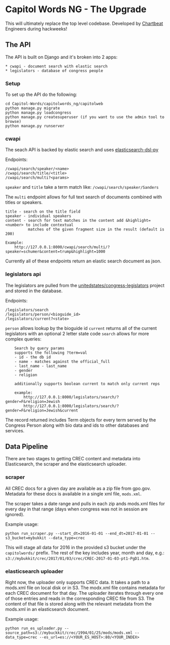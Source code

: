 # Capitol Words NG - The Upgrade

This will ultimately replace the top level codebase. Developed by [Chartbeat](https://www.chartbeat.com) Engineers during hackweeks!


## The API

The API is built on Django and it's broken into 2 apps:

    * cwapi - document search with elastic search
    * legislators - database of congress people


### Setup

To set up the API do the following:

    cd Capitol-Words/capitolwords_ng/capitolweb
    python manage.py migrate
    python manage.py loadcongress
    python manage.py createsuperuser (if you want to use the admin tool to browse)
    python manage.py runserver


### cwapi

The seach API is backed by elastic search and uses [elasticsearch-dsl-py](https://github.com/elastic/elasticsearch-dsl-py)

Endpoints:

    /cwapi/search/speaker/<name>
    /cwapi/search/title/<title>
    /cwapi/search/multi?<params>

`speaker` and `title` take a term match like: `/cwapi/search/speaker/Sanders`

The `multi` endpoint allows for full text search of documents combined with titles or speakers.

    title - search on the title field
    speaker - individual speakers
    content - search for text matches in the content add &highlight=<number> to include contextual
              matches of the given fragment size in the result (default is 200)
    
    Example: 
        http://127.0.0.1:8000/cwapi/search/multi/?speaker=schumer&content=trump&highlight=1000

Currently all of these endpoints return an elastic search document as json.

### legislators api

The legislators are pulled from the [unitedstates/congress-legislators](https://github.com/unitedstates/congress-legislators) project and stored in the database.

Endpoints:

    /legislators/search
    /legislators/person/<bioguide_id>
    /legislators/current?<state>
    
 `person` allows lookup by the bioguide id
 `current` returns all of the current legislators with an optional 2 letter state code
 `search` allows for more complex queries:
 
        Search by query params
        supports the following ?term=val
        - id - the db id
        - name - matches against the official_full
        - last_name - last_name
        - gender
        - religion
            
        additionally supports boolean current to match only current reps
    
        example:
            http://127.0.0.1:8000/legislators/search/?gender=F&religion=Jewish
            http://127.0.0.1:8000/legislators/search/?gender=F&religion=Jewish&current


The record returned includes Term objects for every term served by the Congress Person along with bio data and ids to other databases and services.

## Data Pipeline

There are two stages to getting CREC content and metadata into Elasticsearch, the scraper and the elasticsearch uploader.

### scraper

All CREC docs for a given day are available as a zip file from gpo.gov. Metadata for these docs is available in a single xml file, `mods.xml`.

The scraper takes a date range and pulls in each zip ands mods.xml files for every day in that range (days when congress was not in session are ignored).

Example usage:

```
python run_scraper.py --start_dt=2016-01-01 --end_dt=2017-01-01 --s3_bucket=mybukkit --data_type=crec
```

This will stage all data for 2016 in the provided s3 bucket under the `capitolwords/` prefix. The rest of the key includes year, month and day, e.g.: `s3://mybukkit/crec/2017/01/03/crec/CREC-2017-01-03-pt1-PgD1.htm`.

### elasticsearch uploader

Right now, the uploader only supports CREC data. It takes a path to a mods.xml file on local disk or in S3. The modx.xml file contains metadata for each CREC document for that day. The uploader iterates through every one of those entries and reads in the corresponding CREC file from S3. The content of that file is stored along with the relevant metadata from the mods.xml in an elasticsearch document.

Example usage:

```
python run_es_uploader.py --source_path=s3://mybuckkit/crec/1994/01/25/mods/mods.xml --data_type=crec --es_url=es://<YOUR_ES_HOST>:80/<YOUR_INDEX>
```
